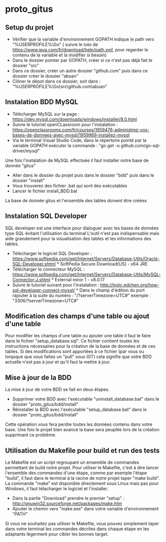 # proto_gitus

## Setup du projet

- Vérifier que la variable d'environnement GOPATH indique le path vers "%USERPROFILE%\Go" ( suivre le tuto de <https://www.java.com/fr/download/help/path.xml,> pour regarder le contenu de la variable et la modifier si besoin)
- Dans le dossier pointer par GOPATH, créer si ce n'est pas déjà fait le dossier "src"
- Dans ce dossier, créer un autre dossier "github.com" puis dans ce dossier créer le dossier "abuan"
- Clôner le dépot dans ce dossier, soit dans : "%USERPROFILE%\Go\src\github.com\abuan"

## Instalation BDD MySQL

- Télécharger MySQL sur la page : <https://dev.mysql.com/downloads/windows/installer/8.0.html>
- Suivre le tutoriel openCLassroom pour l'instalation : <https://openclassrooms.com/fr/courses/1959476-administrez-vos-bases-de-donnees-avec-mysql/1959969-installez-mysql>
- Via le terminal Visual Studio Code, dans le répertoire pointé par la variable GOPATH exécuter la commande : "go get -u github.com/go-sql-driver/mysql"

Une fois l'instalation de MySQL effectuée il faut installer notre base de donnée "gitus"

- Aller dans le dossier du projet puis dans le dossier "bdd" puis dans le dossier "install"
- Vous trouverez des fichier .bat qui sont des exécutables
- Lancer le fichier install_BDD.bat

La base de donnée gitus et l'ensemble des tables doivent être créées

## Instalation SQL Developer

SQL developer est une interface pour dialoguer avec les bases de données type SQL évitant l'utilisation du terminal
L'outil n'est pas indispensable mais aide grandement pour la visualisation des tables et les informations des tables.

- Télécharger le logiciel SQL Developer : <https://www.softpedia.com/get/Internet/Servers/Database-Utils/Oracle-SQL-Developer.shtml>
        * SoftPedia Secure Download(US) - x64 JRE
- Télécharger le connecteur MySQL : <https://www.softpedia.com/get/Internet/Servers/Database-Utils/MySQL-Connector-J.shtml>
        * External miror 1 - v8.0.17
- Suivre le tutoriel suivant pour l'instalation : <http://logic.edchen.org/how-sql-developer-connect-mysql/>
        * Dans le champ d'édition du port rajouter à la suite du numéro : "/?serverTimezone=UTC#" exemple : "3306/?serverTimezone=UTC#"

## Modification des champs d'une table ou ajout d'une table

Pour modifier les champs d'une table ou ajouter une table il faut le faire dans le fichier "setup_database.sql". Ce fichier contient toutes les instructions nécessaires pour la création de la base de données et de ces tables.
Si des modifications sont apportées à ce fichier (par vous ou lorqsque que vous faites un "pull" sous GIT) cela signifie que votre BDD actuelle n'est pas à jour et qu'il faut la mettre à jour.

## Mise à jour de la BDD

La mise à jour de votre BDD se fait en deux étapes.

- Supprimer votre BDD avec l'exécutable "uninstall_database.bat" dans le dossier "proto_gitus/bdd/install"
- Réinstaller la BDD avec l'exécutable "setup_database.bat" dans le dossier "proto_gitus/bdd/install"

Cette opération vous fera perdre toutes les données contenu dans votre base. Une fois le projet bien avancé la base sera peuplée lors de la création supprimant ce problème.

## Utilisation du Makefile pour build et run des tests

Le Makefile est un script regroupant un ensemble de commandes permettant de build notre projet. Pour utiliser le Makefile, c'est à dire lancer l'ensemble des commandes d'une étape, comme par exemple l'étape "build", il faut dans le terminal à la racine de notre projet taper "make build". La commande "make" est disponible directement sous Linux mais pas pour Windows, il faut télacharger le logiciel et l'installer.

- Dans la partie "Download" prendre le premier "setup" : http://gnuwin32.sourceforge.net/packages/make.htm
- Ajouter le chemin vers "make.exe" dans votre variable d'environnement "PATH"

Si vous ne souhaitez pas utiliser le Makefile, vous pouvez simplement taper dans votre terminal les commandes décrites dans chaque étape en les adaptants légerment pour cibler les bonnes target.
